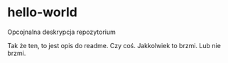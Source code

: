 # hello-world
Opcojnalna deskrypcja repozytorium

Tak że ten, to jest opis do readme. Czy coś. Jakkolwiek to brzmi. Lub nie brzmi.
